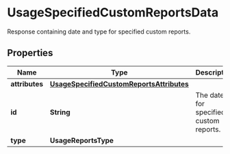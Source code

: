 

# UsageSpecifiedCustomReportsData

Response containing date and type for specified custom reports.

## Properties

Name | Type | Description | Notes
------------ | ------------- | ------------- | -------------
**attributes** | [**UsageSpecifiedCustomReportsAttributes**](UsageSpecifiedCustomReportsAttributes.md) |  |  [optional]
**id** | **String** | The date for specified custom reports. |  [optional]
**type** | **UsageReportsType** |  |  [optional]



